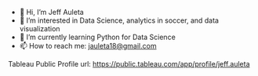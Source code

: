 - 👋 Hi, I’m Jeff Auleta
- 👀 I’m interested in Data Science, analytics in soccer, and data visualization
- 🌱 I’m currently learning Python for Data Science
- 📫 How to reach me: jauleta18@gmail.com

Tableau Public Profile url: https://public.tableau.com/app/profile/jeff.auleta<!---
jauleta/jauleta is a ✨ special ✨ repository because its `README.md` (this file) appears on your GitHub profile.
You can click the Preview link to take a look at your changes.
--->
